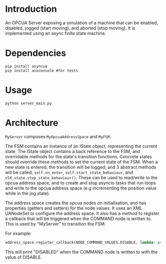# Introduction

An OPCUA Server exposing a simulation of a machine that can be enabled, disabled, jogged (start moving), and aborted (stop moving). It is implemented using an async finite state machine.

# Dependencies
```
pip install asyncua
pip install aioconsole #for tests
```

# Usage

`python server_main.py`

# Architecture

`MyServer` composes `MyOpcuaAddressSpace` and `MyFSM`.

The FSM contains an instance of an IState object, representing the current state. The IState object contains a back reference to the FSM, and overridable methods for the state's transition functions. Concrete states should override these methods to set the current state of the FSM.
When a new state is entered, the transition will be logged, and 3 abstract methods will be called, `self.on_enter`, `self.start_state_behaviour`, and `old_state.stop_state_behaviour()`. These can be used to read/write to the opcua address space, and to create and stop asyncio tasks that run loops and write to the opcua address space (e.g incrementing the position value while in the jog state).

The address space creates the opcua nodes on initialisation, and has properties (getters and setters) for the node values.
It uses an XML UANodeSet to configure the address space. 
It also has a method to register a callback that will be triggered when the COMMAND node is written to. This is used by "MyServer" to transition the FSM.

For example:

```python
address_space.register_callback(NODE_COMMAND_VALUES.DISABLE, lambda: print("DISABLED"))
```

This will print "DISABLED" when the COMMAND node is written to with the value of DISABLE.